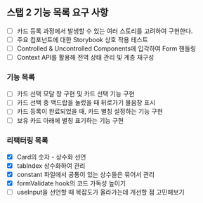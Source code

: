 ## 스탭 2 기능 목록 요구 사항

- [ ] 카드 등록 과정에서 발생할 수 있는 여러 스토리를 고려하여 구현한다.
- [ ] 주요 컴포넌트에 대한 Storybook 상호 작용 테스트
- [ ] Controlled & Uncontrolled Components에 입각하여 Form 핸들링
- [ ] Context API를 활용해 전역 상태 관리 및 계층 재구성

### 기능 목록

- [ ] 카드 선택 모달 창 구현 및 카드 선택 기능 구현
- [ ] 카드 선택 중 백드랍을 눌렀을 때 뒤로가기 물음창 표시
- [ ] 카드 등록이 완료되었을 때, 카드 별칭 설정하는 기능 구현
- [ ] 보유 카드 아래에 별칭 표기하는 기능 구현

### 리팩터링 목록

- [x] Card의 숫자 - 상수화 선언
- [x] tabIndex 상수화하여 관리
- [x] constant 파일에서 공통이 있는 상수들은 묶어서 관리
- [x] formValidate hook의 코드 가독성 높이기
- [ ] useInput을 선언할 때 복잡도가 올라가는데 개선할 점 고민해보기

<!--
- [ ] 404 페이지 신경쓰기
- [ ] 네트워크 환경 고려하여 online, offline에 따라 이벤트 설정하기
-->
